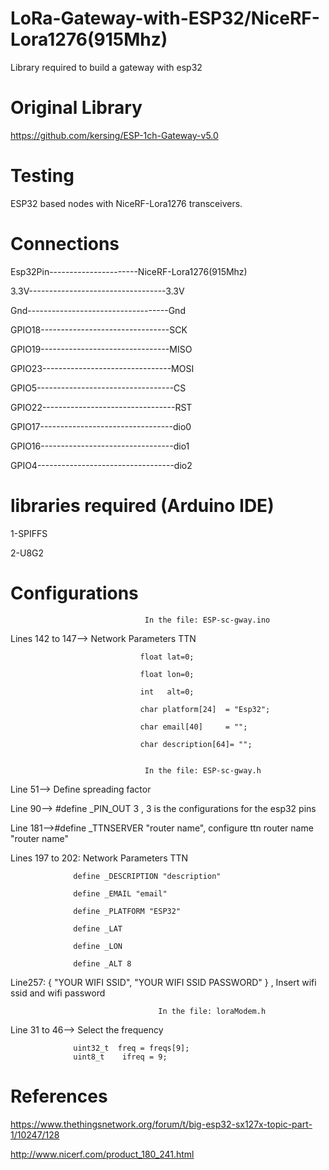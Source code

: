 # LoRa-Gateway-with-ESP32/NiceRF-Lora1276(915Mhz)
 Library required to build a gateway with esp32
 
Original Library
=====================================================

https://github.com/kersing/ESP-1ch-Gateway-v5.0

Testing
=====================================================

ESP32 based nodes with NiceRF-Lora1276 transceivers.

Connections
=====================================================

Esp32Pin----------------------NiceRF-Lora1276(915Mhz)

3.3V----------------------------------3.3V

Gnd-----------------------------------Gnd

GPIO18--------------------------------SCK

GPIO19--------------------------------MISO

GPIO23--------------------------------MOSI

GPIO5----------------------------------CS

GPIO22---------------------------------RST

GPIO17---------------------------------dio0

GPIO16---------------------------------dio1

GPIO4----------------------------------dio2

libraries required (Arduino IDE)
=====================================================

1-SPIFFS

2-U8G2
 
Configurations
===================================================== 

                                  In the file: ESP-sc-gway.ino

Lines 142 to 147-->  Network Parameters TTN
                                
                                 float lat=0;					
                               
                                 float lon=0;                                         
                                 
                                 int   alt=0;                                          
                                 
                                 char platform[24]	= "Esp32"; 				
                                 
                                 char email[40]		= "";    				
                                 
                                 char description[64]= "";				


                                  In the file: ESP-sc-gway.h

Line 51--> Define spreading factor

Line 90--> #define _PIN_OUT 3 , 3 is the configurations for the esp32 pins

Line 181-->#define _TTNSERVER "router name", configure ttn router name "router name"

Lines 197 to 202: Network Parameters TTN

                  define _DESCRIPTION "description"
                  
                  define _EMAIL "email"
                  
                  define _PLATFORM "ESP32"
                  
                  define _LAT 
                  
                  define _LON 
                  
                  define _ALT 8
                  
            
Line257: { "YOUR WIFI SSID", "YOUR WIFI SSID PASSWORD" } , Insert wifi ssid and wifi password

                                     In the file: loraModem.h

Line 31 to 46--> Select the frequency

                  uint32_t  freq = freqs[9];
                  uint8_t	 ifreq = 9;
    

References
===================================================== 

https://www.thethingsnetwork.org/forum/t/big-esp32-sx127x-topic-part-1/10247/128

http://www.nicerf.com/product_180_241.html


